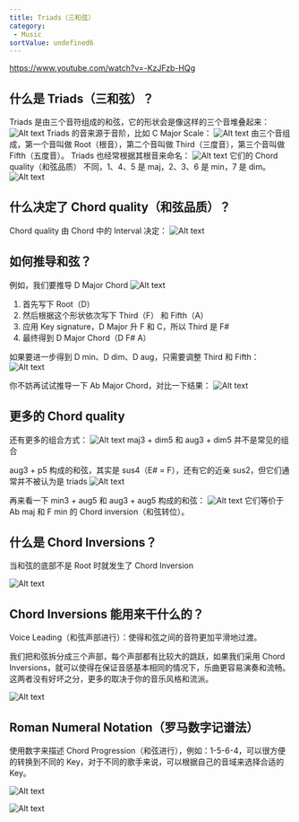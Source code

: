 ```yaml
---
title: Triads（三和弦）
category:
 - Music
sortValue: undefined6
---
```


https://www.youtube.com/watch?v=-KzJFzb-HQg

## 什么是 Triads（三和弦）？

Triads 是由三个音符组成的和弦，它的形状会是像这样的三个音堆叠起来：
![Alt text](image-1.png)
Triads 的音来源于音阶，比如 C Major Scale：
![Alt text](image-2.png)
由三个音组成，第一个音叫做 Root（根音），第二个音叫做 Third（三度音），第三个音叫做 Fifth（五度音）。
Triads 也经常根据其根音来命名：
![Alt text](image-3.png)
它们的 Chord quality（和弦品质） 不同，1、4、5 是 maj，2、3、6 是 min，7 是 dim。
![Alt text](image-4.png)

## 什么决定了 Chord quality（和弦品质）？

Chord quality 由 Chord 中的 Interval 决定：
![Alt text](image-5.png)

## 如何推导和弦？

例如，我们要推导 D Major Chord
![Alt text](image-6.png)

1. 首先写下 Root（D）
2. 然后根据这个形状依次写下 Third（F） 和 Fifth（A）
3. 应用 Key signature，D Major 升 F 和 C，所以 Third 是 F#
4. 最终得到 D Major Chord（D F# A）

如果要进一步得到 D min、D dim、D aug，只需要调整 Third 和 Fifth：
![Alt text](image-7.png)

你不妨再试试推导一下 Ab Major Chord，对比一下结果：
![Alt text](image-8.png)

## 更多的 Chord quality

还有更多的组合方式：
![Alt text](image-10.png)
maj3 + dim5 和 aug3 + dim5 并不是常见的组合

aug3 + p5 构成的和弦，其实是 sus4（E# = F），还有它的近亲 sus2，但它们通常并不被认为是 triads
![Alt text](image-15.png)

再来看一下 min3 + aug5 和 aug3 + aug5 构成的和弦：
![Alt text](image-11.png)
它们等价于 Ab maj 和 F min 的 Chord inversion（和弦转位）。

## 什么是 Chord Inversions？

当和弦的底部不是 Root 时就发生了 Chord Inversion

![Alt text](image-9.png)

## Chord Inversions 能用来干什么的？

Voice Leading（和弦声部进行）：使得和弦之间的音符更加平滑地过渡。

我们把和弦拆分成三个声部，每个声部都有比较大的跳跃，如果我们采用 Chord Inversions，就可以使得在保证音感基本相同的情况下，乐曲更容易演奏和流畅。这两者没有好坏之分，更多的取决于你的音乐风格和流派。

![Alt text](image-12.png)

## Roman Numeral Notation（罗马数字记谱法）

使用数字来描述 Chord Progression（和弦进行），例如：1-5-6-4，可以很方便的转换到不同的 Key，对于不同的歌手来说，可以根据自己的音域来选择合适的 Key。

![Alt text](image-13.png)

![Alt text](image-14.png)
